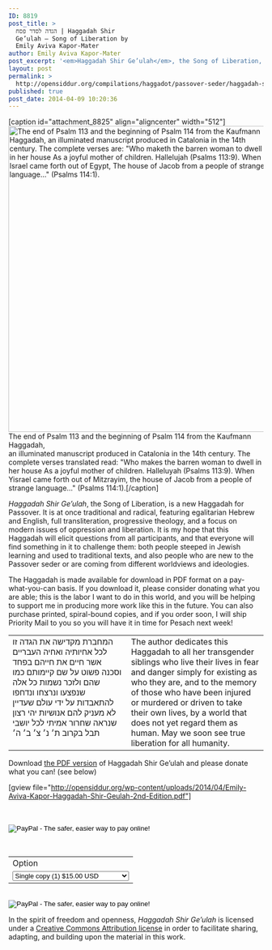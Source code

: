 ```yaml
---
ID: 8819
post_title: >
  הגדה לסדר פסח | Haggadah Shir
  Ge’ulah – Song of Liberation by
  Emily Aviva Kapor-Mater
author: Emily Aviva Kapor-Mater
post_excerpt: '<em>Haggadah Shir Ge’ulah</em>, the Song of Liberation, is a new Haggadah for Passover. It is at once traditional and radical, featuring egalitarian Hebrew and English, full transliteration, progressive theology, and a focus on modern issues of oppression and liberation. It is my hope that this Haggadah will elicit questions from all participants, and that everyone will find something in it to challenge them: both people steeped in Jewish learning and used to traditional texts, and also people who are new to the Passover seder or are coming from different worldviews and ideologies.'
layout: post
permalink: >
  http://opensiddur.org/compilations/haggadot/passover-seder/haggadah-shir-geulah-song-of-liberation-by-emily-aviva-kapor/
published: true
post_date: 2014-04-09 10:20:36
---
```

[caption id="attachment_8825" align="aligncenter" width="512"]<a href="http://opensiddur.org/wp-content/uploads/2014/04/Emily-Aviva-Kapor-Haggadah-Shir-Geulah_Page_51_Image_0001.jpg"><img src="http://opensiddur.org/wp-content/uploads/2014/04/Emily-Aviva-Kapor-Haggadah-Shir-Geulah_Page_51_Image_0001.jpg" alt="The end of Psalm 113 and the beginning of Psalm 114 from the Kaufmann Haggadah, an illuminated manuscript produced in Catalonia in the 14th century. The complete verses are:  &quot;Who maketh the barren woman to dwell in her house As a joyful mother of children. Hallelujah (Psalms 113:9). When Israel came forth out of Egypt, The house of Jacob from a people of strange language...&quot; (Psalms 114:1)." width="512" height="604" class="size-full wp-image-8825" /></a> The end of Psalm 113 and the beginning of Psalm 114 from the Kaufmann Haggadah,<br />an illuminated manuscript produced in Catalonia in the 14th century. The complete verses translated read: "Who makes the barren woman to dwell in her house As a joyful mother of children. Halleluyah (Psalms 113:9). When Yisrael came forth out of Mitzrayim, the house of Jacob from a people of strange language..." (Psalms 114:1).[/caption]

<em>Haggadah Shir Ge’ulah</em>, the Song of Liberation, is a new Haggadah for Passover. It is at once traditional and radical, featuring egalitarian Hebrew and English, full transliteration, progressive theology, and a focus on modern issues of oppression and liberation. It is my hope that this Haggadah will elicit questions from all participants, and that everyone will find something in it to challenge them: both people steeped in Jewish learning and used to traditional texts, and also people who are new to the Passover seder or are coming from different worldviews and ideologies.

The Haggadah is made available for download in PDF format on a pay-what-you-can basis. If you download it, please consider donating what you are able; this is the labor I want to do in this world, and you will be helping to support me in producing more work like this in the future. You can also purchase printed, spiral-bound copies, and if you order soon, I will ship Priority Mail to you so you will have it in time for Pesach next week!

<table style="margin-left: auto;margin-right: auto;">
<tbody>
<tr>
<td style="vertical-align:top;" width="46%">
<div class="liturgy"><span lang="he">
המחברת מקדישה את הגדה זו
לכל אחיותיה ואחיה העבריים
אשר חיים את חייהם בפחד וסכנה
פשוט על שם קיימותם כמו שהם
ולזכר נשמות כל אלה
שנפצעו ונרצחו
ונדחפו להתאבדות
על ידי עולם שעדיין לא מעניק להם אנושיות
יהי רצון שנראה שחרור אמיתי לכל יושבי תבל בקרוב
ת׳ נ׳ צ׳ ב׳ ה׳
</span></div></td>
 
<td style="vertical-align:top;" width="53%"><div class="english">
The author dedicates this Haggadah
to all her transgender siblings
who live their lives in fear and danger
simply for existing as who they are,
and to the memory of those
who have been injured or murdered
or driven to take their own lives,
by a world that does not yet regard them as human.
May we soon see true liberation for all humanity.
</td></tr>
</tbody>
</tbody></tbody></tbody></table>


Download <a href="http://opensiddur.org/wp-content/uploads/2014/04/Emily-Aviva-Kapor-Haggadah-Shir-Geulah-2nd-Edition.pdf">the PDF version</a> of Haggadah Shir Ge’ulah and please donate what you can! (see below)


[gview file="http://opensiddur.org/wp-content/uploads/2014/04/Emily-Aviva-Kapor-Haggadah-Shir-Geulah-2nd-Edition.pdf"]


<form action="https://www.paypal.com/cgi-bin/webscr" method="post" target="_top"><input type="hidden" name="cmd" value="_s-xclick" /><br />
<input type="hidden" name="hosted_button_id" value="BH5UF6M898GQE" /><br />
<input type="image" alt="PayPal - The safer, easier way to pay online!" name="submit" src="https://www.paypalobjects.com/en_US/i/btn/btn_donate_LG.gif" /></form>
<form action="https://www.paypal.com/cgi-bin/webscr" method="post" target="_top"><input type="hidden" name="cmd" value="_s-xclick" /><br />
<input type="hidden" name="hosted_button_id" value="5JF8NE2UBV9ZU" /></p>
<table style="margin-left: auto;margin-right: auto;">
<tbody>
<tr>
<td><input type="hidden" name="on0" value="Option" />Option</td>
</tr>
<tr>
<td>
<select name="os0">
<option value="Single copy (1)">Single copy (1) $15.00 USD</option>
<option value="Pack of five copies (5)">Pack of five copies (5) $65.00 USD</option>
</select>
</td>
</tr>
</tbody>
</tbody></tbody></tbody></table>
<p><input type="hidden" name="currency_code" value="USD" /><br />
<input type="image" alt="PayPal - The safer, easier way to pay online!" name="submit" src="https://www.paypalobjects.com/en_US/i/btn/btn_buynow_LG.gif" /></p>
</form>
<p>In the spirit of freedom and openness, <em>Haggadah Shir Ge&#8217;ulah</em> is licensed under a <a href="http://creativecommons.org/licenses/by/4.0/">Creative Commons Attribution license</a> in order to facilitate sharing, adapting, and building upon the material in this work.</p>